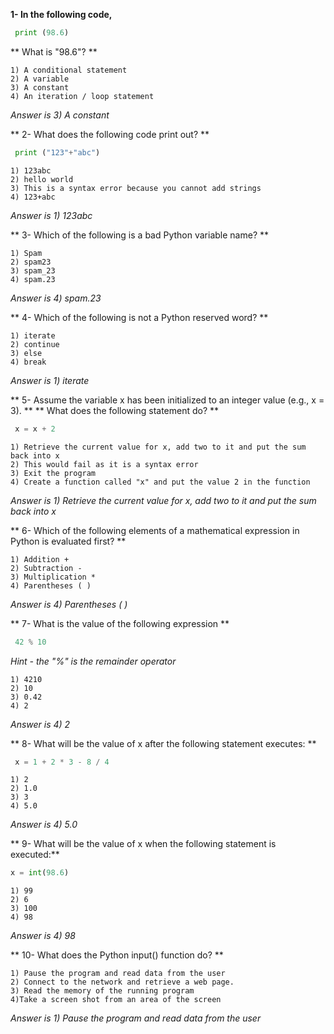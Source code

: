 **1- In the following code,**
```Python
 print (98.6)
```
** What is "98.6"? **

    1) A conditional statement
    2) A variable
    3) A constant
    4) An iteration / loop statement

_Answer is 3) A constant_

** 2- What does the following code print out? **
```Python
 print ("123"+"abc")
```

    1) 123abc
    2) hello world
    3) This is a syntax error because you cannot add strings
    4) 123+abc

_Answer is 1) 123abc_

** 3- Which of the following is a bad Python variable name? **

    1) Spam
    2) spam23
    3) spam_23
    4) spam.23

_Answer is 4) spam.23_

** 4- Which of the following is not a Python reserved word? **

    1) iterate
    2) continue
    3) else
    4) break

_Answer is 1) iterate_

** 5- Assume the variable x has been initialized to an integer value (e.g., x = 3). **
** What does the following statement do? **
```Python
 x = x + 2
```
    1) Retrieve the current value for x, add two to it and put the sum back into x
    2) This would fail as it is a syntax error
    3) Exit the program
    4) Create a function called "x" and put the value 2 in the function

_Answer is 1) Retrieve the current value for x, add two to it and put the sum back into x_

** 6- Which of the following elements of a mathematical expression in Python is evaluated first? **

    1) Addition +
    2) Subtraction -
    3) Multiplication *
    4) Parentheses ( )

_Answer is 4) Parentheses ( )_

** 7- What is the value of the following expression **
```Python
 42 % 10
```
*Hint - the "%" is the remainder operator*

    1) 4210
    2) 10
    3) 0.42
    4) 2

_Answer is 4) 2_

** 8- What will be the value of x after the following statement executes: **
```Python
 x = 1 + 2 * 3 - 8 / 4
```
    1) 2
    2) 1.0
    3) 3
    4) 5.0

_Answer is 4) 5.0_

** 9- What will be the value of x when the following statement is executed:**
```Python
x = int(98.6)
```
    1) 99
    2) 6
    3) 100
    4) 98

_Answer is 4) 98_

** 10- What does the Python input() function do? **

    1) Pause the program and read data from the user
    2) Connect to the network and retrieve a web page.
    3) Read the memory of the running program
    4)Take a screen shot from an area of the screen

_Answer is 1) Pause the program and read data from the user_
